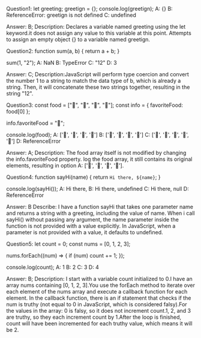 Question1:
let greeting;
greetign = {};
console.log(greetign);
A: {}
B: ReferenceError: greetign is not defined
C: undefined

Answer: B;
Description: Declares a variable named greeting using the let keyword.it does not assign any value to this variable at this point.
Attempts to assign an empty object {} to a variable named greetign. 


Question2:
function sum(a, b) {
  return a + b;
}

sum(1, "2");
A: NaN
B: TypeError
C: "12"
D: 3

Answer: C;
Description:JavaScript will perform type coercion and convert the number 1 to a string to match the data type of b, which is already a string. Then, it will concatenate these two strings together, resulting in the string "12".

Question3:
const food = ["🍕", "🍫", "🥑", "🍔"];
const info = { favoriteFood: food[0] };

info.favoriteFood = "🍝";

console.log(food);
A: ['🍕', '🍫', '🥑', '🍔']
B: ['🍝', '🍫', '🥑', '🍔']
C: ['🍝', '🍕', '🍫', '🥑', '🍔']
D: ReferenceError

Answer: A;
Description: The food array itself is not modified by changing the info.favoriteFood property. log the food array, it still contains its original elements, resulting in option A: ['🍕', '🍫', '🥑', '🍔'].


Question4:
function sayHi(name) {
  return `Hi there, ${name}`;
}

console.log(sayHi());
A: Hi there,
B: Hi there, undefined
C: Hi there, null
D: ReferenceError

Answer: B
Describe: I have a function sayHi that takes one parameter name and returns a string with a greeting, including the value of name.
When i call sayHi() without passing any argument, the name parameter inside the function is not provided with a value explicitly. In JavaScript, when a parameter is not provided with a value, it defaults to undefined.


Question5:
let count = 0;
const nums = [0, 1, 2, 3];

nums.forEach((num) => {
  if (num) count += 1;
});

console.log(count);
A: 1
B: 2
C: 3
D: 4

Answer: B;
Description: I start with a variable count initialized to 0.I have an array nums containing [0, 1, 2, 3].You use the forEach method to iterate over each element of the nums array and execute a callback function for each element.
In the callback function, there is an if statement that checks if the num is truthy (not equal to 0 in JavaScript, which is considered falsy).For the values in the array:
0 is falsy, so it does not increment count.1, 2, and 3 are truthy, so they each increment count by 1.After the loop is finished, count will have been incremented for each truthy value, which means it will be 2.
